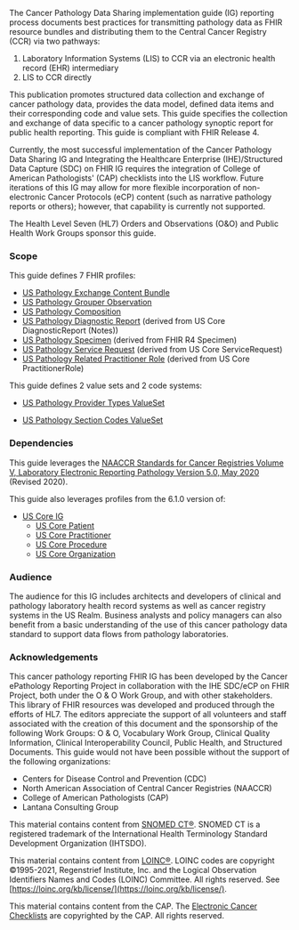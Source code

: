 The Cancer Pathology Data Sharing implementation guide (IG) reporting process documents best practices for transmitting pathology data as FHIR resource bundles and distributing them to the Central Cancer Registry (CCR) via two pathways:

1. Laboratory Information Systems (LIS) to CCR via an electronic health record (EHR) intermediary
2. LIS to CCR directly

This publication promotes structured data collection and exchange of cancer pathology data, provides the data model, defined data items and their corresponding code and value sets. This guide specifies the collection and exchange of data specific to a cancer pathology synoptic report for public health reporting. This guide is compliant with FHIR Release 4.

Currently, the most successful implementation of the Cancer Pathology Data Sharing IG and Integrating the Healthcare Enterprise (IHE)/Structured Data Capture (SDC) on FHIR IG requires the integration of College of American Pathologists' (CAP) checklists into the LIS workflow. Future iterations of this IG may allow for more flexible incorporation of non-electronic Cancer Protocols (eCP) content (such as narrative pathology reports or others); however, that capability is currently not supported.

The Health Level Seven (HL7) Orders and Observations (O&O) and Public Health Work Groups sponsor this guide. 

### Scope
This guide defines 7 FHIR profiles:
* [US Pathology Exchange Content Bundle](StructureDefinition-us-pathology-exchange-bundle.html)
* [US Pathology Grouper Observation](StructureDefinition-us-pathology-grouper-observation.html)
* [US Pathology Composition](StructureDefinition-us-pathology-composition.html)
* [US Pathology Diagnostic Report](StructureDefinition-us-pathology-diagnostic-report.html) (derived from US Core DiagnosticReport (Notes))
* [US Pathology Specimen](StructureDefinition-us-pathology-specimen.html) (derived from FHIR R4 Specimen)
* [US Pathology Service Request](StructureDefinition-us-pathology-service-request.html) (derived from US Core ServiceRequest)
* [US Pathology Related Practitioner Role](StructureDefinition-us-pathology-related-practitioner-role.html) (derived from US Core PractitionerRole)

This guide defines 2 value sets and 2 code systems:
* [US Pathology Provider Types ValueSet](https://build.fhir.org/ig/HL7/cancer-reporting/ValueSet-us-pathology-provider-types.html)

* [US Pathology Section Codes ValueSet](https://build.fhir.org/ig/HL7/cancer-reporting/ValueSet-TemporaryCAPeCCValueSet.html)

### Dependencies
This guide leverages the [NAACCR Standards for Cancer Registries Volume V, Laboratory Electronic Reporting Pathology Version 5.0, May 2020](https://www.naaccr.org/wp-content/uploads/2020/07/NAACCR-Vol-V_Revised_20200720.pdf) (Revised 2020).

This guide also leverages profiles from the 6.1.0 version of:
* [US Core IG](http://hl7.org/fhir/us/core/STU6.1/index.html)
  * [US Core Patient](http://hl7.org/fhir/us/core/STU6.1/StructureDefinition-us-core-patient.html) 
  * [US Core Practitioner](http://hl7.org/fhir/us/core/STU6.1/StructureDefinition-us-core-practitioner.html)
  * [US Core Procedure](http://hl7.org/fhir/us/core/STU6.1/StructureDefinition-us-core-procedure.html)
  * [US Core Organization](http://hl7.org/fhir/us/core/STU6.1/StructureDefinition-us-core-organization.html)

### Audience
The audience for this IG includes architects and developers of clinical and pathology laboratory health record systems as well as cancer registry systems in the US Realm. Business analysts and policy managers can also benefit from a basic understanding of the use of this cancer pathology data standard to support data flows from pathology laboratories.

### Acknowledgements
This cancer pathology reporting FHIR IG has been developed by the Cancer ePathology Reporting Project in collaboration with the IHE SDC/eCP on FHIR Project, both under the O & O Work Group, and with other stakeholders. This library of FHIR resources was developed and produced through the efforts of HL7. The editors appreciate the support of all volunteers and staff associated with the creation of this document and the sponsorship of the following Work Groups: O & O, Vocabulary Work Group, Clinical Quality Information, Clinical Interoperability Council, Public Health, and Structured Documents. This guide would not have been possible without the support of the following organizations:
* Centers for Disease Control and Prevention (CDC)
* North American Association of Central Cancer Registries (NAACCR)
* College of American Pathologists (CAP)
* Lantana Consulting Group

This material contains content from [SNOMED CT®](http://www.ihtsdo.org/snomed-ct/). SNOMED CT is a registered trademark of the International Health Terminology Standard Development Organization (IHTSDO).

This material contains content from [LOINC®](http://loinc.org). LOINC codes are copyright ©1995-2021, Regenstrief Institute, Inc. and the Logical Observation Identifiers Names and Codes (LOINC) Committee. All rights reserved. See [https://loinc.org/kb/license/](https://loinc.org/kb/license/).

This material contains content from the CAP. The [Electronic Cancer Checklists](https://www.cap.org/laboratory-improvement/proficiency-testing/cap-ecc) are copyrighted by the CAP. All rights reserved.